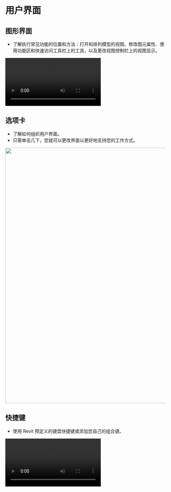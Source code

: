 # 用户界面

## 图形界面
- 了解执行常见功能的位置和方法：打开和排列模型的视图、修改图元属性、使用功能区和快速访问工具栏上的工具，以及更改视图控制栏上的视图显示。

<video src ="https://help.autodesk.com/videos/de01ca80-3911-11ed-905f-859cd9fcf2e4/video.webm" controls="controls" > </video>
<!-- <video src ="./Videoes/UserInterfaceTour.webm" controls="controls" > </video> -->


## 选项卡

- 了解如何组织用户界面。
- 只需单击几下，您就可以更改界面以更好地支持您的工作方式。

<img  width = '600' height ='800'   src ="/HowTheInterfaceWorks.png"/>  

## 快捷键

- 使用 Revit 预定义的键盘快捷键或添加您自己的组合键。

<video src ="https://help.autodesk.com/videos/c1fe7e40-5488-11ed-905f-859cd9fcf2e4/video.webm" controls="controls" > </video>
<!-- <video src ="./Videoes/UsingKeyboard.webm" controls="controls" > </video> -->